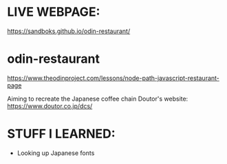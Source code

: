 # LIVE WEBPAGE:
https://sandboks.github.io/odin-restaurant/

# odin-restaurant
https://www.theodinproject.com/lessons/node-path-javascript-restaurant-page

Aiming to recreate the Japanese coffee chain Doutor's website:
https://www.doutor.co.jp/dcs/

# STUFF I LEARNED:
- Looking up Japanese fonts
